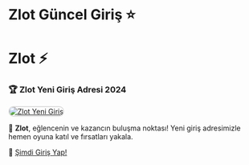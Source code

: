 # Zlot Güncel Giriş ⭐

# Zlot ⚡

### 🏆 Zlot Yeni Giriş Adresi 2024  

<a href="https://merit-group.pages.dev/" title="Zlot Yeni Giriş" rel="nofollow">  
<img src="https://i.hizliresim.com/1d7hvuc.png" alt="Zlot Yeni Giriş" style="max-width: 100%; border: 2px solid #ddd; border-radius: 10px;">  
</a>  

🎰 **Zlot**, eğlencenin ve kazancın buluşma noktası! Yeni giriş adresimizle hemen oyuna katıl ve fırsatları yakala.  

🔗 [Şimdi Giriş Yap!](https://merit-group.pages.dev/)  
